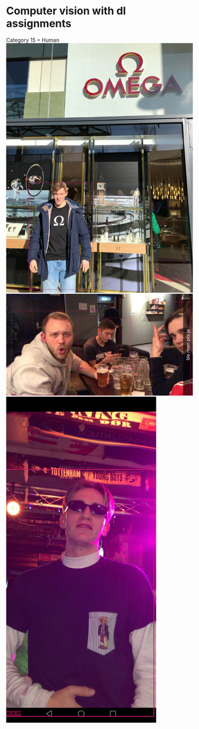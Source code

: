 # Computer vision with dl assignments
Category 15 = Human 
!["Dette fikk jeg til"](/assignment4/plots_task4/408.png) 
!["Dette fikk jeg til"](/assignment4/plots_task4/416.png) 
!["Dette fikk jeg til"](/assignment4/plots_task4/417.png) 
